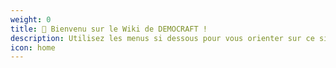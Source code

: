 ```yaml
---
weight: 0
title: 🥳 Bienvenu sur le Wiki de DEMOCRAFT !
description: Utilisez les menus si dessous pour vous orienter sur ce site web. Bonne lecture !
icon: home
---
```

